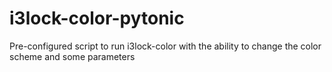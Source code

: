 # i3lock-color-pytonic
Pre-configured script to run i3lock-color with the ability to change the color scheme and some parameters
